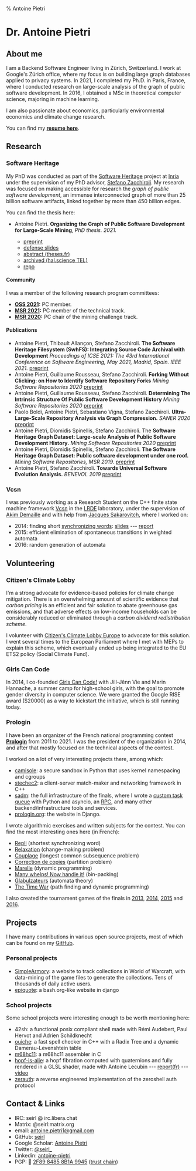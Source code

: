 % Antoine Pietri

# Dr. Antoine Pietri

## About me

I am a Backend Software Engineer living in Zürich, Switzerland. I work at
Google's Zürich office, where my focus is on building large graph databases
applied to privacy systems. In 2021, I completed my Ph.D. in Paris, France,
where I conducted research on large-scale analysis of the graph of public
software development. In 2016, I obtained a MSc in theoretical computer
science, majoring in machine learning.

I am also passionate about economics, particularly environmental economics and
climate change research.

You can find my **[resume here](cv/cv.pdf)**.

## Research

### Software Heritage

My PhD was conducted as part of the [Software
Heritage](https://www.softwareheritage.org/) project at
[Inria](https://www.inria.fr/) under the supervision of my PhD advisor,
[Stefano Zacchiroli](https://en.wikipedia.org/wiki/Stefano_Zacchiroli).
My research was focused on making accessible for research the *graph of public
software development*, an immense interconnected graph of more than 25 billion
software artifacts, linked together by more than 450 billion edges.

You can find the thesis here:

-   Antoine Pietri. **Organizing the Graph of Public Software Development for
    Large-Scale Mining**, *PhD thesis. 2021.*

    - [preprint](https://github.com/seirl/thesis/releases/download/final/slides.pdf)
    - [defense slides](https://github.com/seirl/thesis/releases/download/final/thesis.pdf)
    - [abstract (theses.fr)](https://www.theses.fr/2021UNIP7183)
    - [archived (hal.science TEL)](https://hal.science/tel-03515795/)
    - [repo](https://github.com/seirl/thesis)

#### Community

I was a member of the following research program committees:

-   **[OSS 2021](https://conf.researchr.org/home/oss-2021):** PC member.
-   **[MSR 2021](https://conf.researchr.org/home/msr-2021):** PC member of the
    technical track.
-   **[MSR 2020](https://conf.researchr.org/home/msr-2020):** PC chair of the
    mining challenge track.

#### Publications

-   Antoine Pietri, Thibault Allançon, Stefano Zacchiroli. **The
    Software Heritage Filesystem (SwhFS): Integrating Source Code
    Archival with Development** *Proceedings of ICSE 2021: The 43rd
    International Conference on Software Engineering, May 2021, Madrid,
    Spain. IEEE 2021.*
    [preprint](https://upsilon.cc/~zack/research/publications/swh-fuse-icse2021.pdf)
-   Antoine Pietri, Guillaume Rousseau, Stefano Zacchiroli. **Forking
    Without Clicking: on How to Identify Software Repository Forks**
    *Mining Software Repositories 2020*
    [preprint](https://upsilon.cc/~zack/research/publications/msr-2020-forks.pdf)
-   Antoine Pietri, Guillaume Rousseau, Stefano Zacchiroli.
    **Determining The Intrinsic Structure Of Public Software Development
    History** *Mining Software Repositories 2020*
    [preprint](https://upsilon.cc/~zack/research/publications/msr-2020-topology.pdf)
-   Paolo Boldi, Antoine Pietri, Sebastiano Vigna, Stefano Zacchiroli.
    **Ultra-Large-Scale Repository Analysis via Graph Compression.**
    *SANER 2020*
    [preprint](https://upsilon.cc/~zack/research/publications/saner-2020-swh-graph.pdf)
-   Antoine Pietri, Diomidis Spinellis, Stefano Zacchiroli. The
    **Software Heritage Graph Dataset: Large-scale Analysis of Public
    Software Development History.** *Mining Software Repositories 2020*
    [preprint](https://upsilon.cc/~zack/research/publications/msr-2020-challenge.pdf)
-   Antoine Pietri, Diomidis Spinellis, Stefano Zacchiroli. **The
    Software Heritage Graph Dataset: Public software development under
    one roof.** *Mining Software Repositories, MSR 2019.*
    [preprint](https://upsilon.cc/~zack/research/publications/msr-2019-swh.pdf)
-   Antoine Pietri, Stefano Zacchiroli. **Towards Universal Software
    Evolution Analysis.** *BENEVOL 2019*
    [preprint](https://upsilon.cc/~zack/research/publications/benevol-2018-swh.pdf)

### Vcsn

I was previously working as a Research Student on the C++ finite state
machine framework [Vcsn](https://www.lrde.epita.fr/wiki/Vcsn) in the
[LRDE](https://www.lrde.epita.fr) laboratory, under the supervision of
[Akim Demaille](https://www.lrde.epita.fr/wiki/User:Akim) and with help
from [Jacques Sakarovitch](http://perso.telecom-paristech.fr/~jsaka/),
where I worked on:

-   2014: finding short [synchronizing
    words](https://en.wikipedia.org/wiki/Synchronizing_word):
    [slides](https://koin.fr/upload/pietri.14.seminar.slides.pdf) ---
    [report](https://koin.fr/upload/pietri.14.seminar.techreport.pdf)
-   2015: efficient elimination of spontaneous transitions in weighted
    automata
-   2016: random generation of automata

## Volunteering

### Citizen's Climate Lobby

I'm a strong advocate for evidence-based policies for climate change
mitigation. There is an overwhelming amount of scientific evidence that *carbon
pricing* is an efficient and fair solution to abate greenhouse gas emissions,
and that adverse effects on low-income households can be considerably reduced
or eliminated through a *carbon dividend redistribution scheme*.

I volunteer with [Citizen's Climate Lobby
Europe](https://citizensclimateeurope.org/) to advocate for this solution. I
went several times to the European Parliament where I met with MEPs to explain
this scheme, which eventually ended up being integrated to the EU ETS2 policy
(Social Climate Fund).

### Girls Can Code

In 2014, I co-founded [Girls Can Code!](https://girlscancode.fr/) with
Jill-Jênn Vie and Marin Hannache, a summer camp for high-school girls, with the
goal to promote gender diversity in computer science. We were granted the
Google RISE award ($20000) as a way to kickstart the initiative, which is still
running today.

### Prologin

I have been an organizer of the French national programming contest
**[Prologin](https://prologin.org)** from 2011 to 2021. I was the president of
the organization in 2014, and after that mostly focused on the technical
aspects of the contest.

I worked on a lot of very interesting projects there, among which:

-   [camisole](https://github.com/prologin/camisole): a secure sandbox
    in Python that uses kernel namespacing and cgroups
-   [stechec2](https://github.com/prologin/stechec2): a client-server
    match-maker and networking framework in C++
-   [sadm](https://github.com/prologin/sadm): the full infrastructure of the
    finals, where I wrote a [custom task
    queue](https://github.com/prologin/sadm/tree/master/python-lib/prologin/masternode)
    with Python and asyncio, an
    [RPC](https://github.com/prologin/sadm/tree/master/python-lib/prologin/rpc),
    and many other backend/infrastructure tools and services.
-   [prologin.org](https://github.com/prologin/prologin-site): the website in
    Django.

I wrote algorithmic exercises and written subjects for the contest. You
can find the most interesting ones here (in French):

-   [Repli](https://prologin.org/train/2014/qualification/repli)
    (shortest synchronizing word)
-   [Relaxation](https://prologin.org/train/2012/qualification/relaxation)
    (change-making problem)
-   [Couplage](https://prologin.org/train/2014/semifinal/couplage)
    (longest common subsequence problem)
-   [Correction de
    copies](https://prologin.org/train/2014/semifinal/correction)
    (partition problem)
-   [Marelle](https://prologin.org/train/2012/semifinal/marelle)
    (dynamic programming)
-   [Many whelps! Now handle
    it!](https://prologin.org/static/archives/2017/demi-finales/sujet/manywhelps.pdf)
    (bin-packing)
-   [Glabulzateurs](https://prologin.org/static/archives/2014/demi-finales/sujet/glabulzateurs.pdf)
    (automata theory)
-   [The Time
    War](https://prologin.org/static/archives/2012/demi-finales/sujet/time-war.pdf)
    (path finding and dynamic programming)

I also created the tournament games of the finals in
[2013](https://prologin.org/static/archives/2013/finale/sujet/island-quest.pdf),
[2014](https://prologin.org/static/archives/2014/finale/sujet/tours-de-magie.pdf),
[2015](https://prologin.org/static/archives/2015/finale/sujet/noosphere.pdf)
and
[2016](https://prologin.org/static/archives/2016/finale/sujet/provogon.pdf).

## Projects

I have many contributions in various open source projects, most of which can be
found on my [GitHub](https://github.com/seirl).

### Personal projects

-   [SimpleArmory](https://github.com/kevinclement/SimpleArmory): a website to
    track collections in World of Warcraft, with data-mining of the game
    files to generate the collections. Tens of thousands of daily active users.
-   [epiquote](https://github.com/seirl/epiquote): a bash.org-like
    website in django

### School projects

Some school projects were interesting enough to be worth mentioning here:

-   42sh: a functional posix compliant shell made with Rémi Audebert,
    Paul Hervot and Adrien Schildknecht
-   [ouiche](https://github.com/seirl/ouiche): a fast spell checker in
    C++ with a Radix Tree and a dynamic Damerau-Levenshtein table
-   [m68hc11](https://github.com/seirl/m68hc11): a m68hc11 assembler in
    C
-   [hopf-is-alie](https://bitbucket.org/Zeletochoy/hopf-is-alie): a
    hopf fibration computed with quaternions and fully rendered in a
    GLSL shader, made with Antoine Lecubin ---
    [report(fr)](http://koin.fr/upload/hopf-fibration.2017.pdf) ---
    [video](http://koin.fr/upload/hopf-fibration.2017.mp4)
-   [zerauth](https://github.com/seirl/zerauth): a reverse engineered
    implementation of the zeroshell auth protocol

## Contact & Links

-   IRC: seirl @ irc.libera.chat
-   Matrix: @seirl:matrix.org
-   email: antoine.pietri1@gmail.com
-   GitHub: [seirl](https://github.com/seirl)
-   Google Scholar: [Antoine
    Pietri](https://scholar.google.com/citations?user=m_bmmbsAAAAJ)
-   Twitter: [\@seirl\_](https://twitter.com/seirl_)
-   Linkedin:
    [antoine-pietri](https://www.linkedin.com/in/antoine-pietri-37895557/)
-   PGP: 🔑 [2F89 8485 8B1A
    9945](https://sks-keyservers.net/pks/lookup?op=get&search=0x2F8984858B1A9945)
    ([trust
    chain](https://sks-keyservers.net/pks/lookup?op=vindex&search=0x2F8984858B1A9945))
